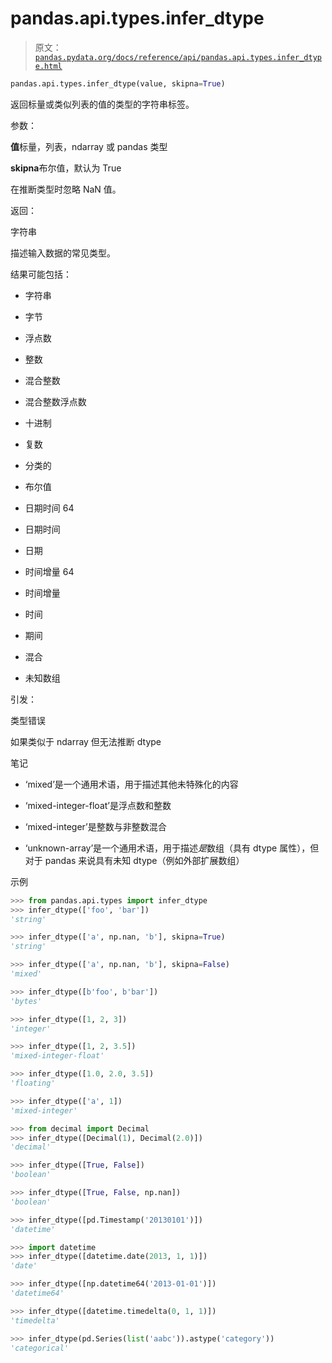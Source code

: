 # pandas.api.types.infer_dtype

> 原文：[`pandas.pydata.org/docs/reference/api/pandas.api.types.infer_dtype.html`](https://pandas.pydata.org/docs/reference/api/pandas.api.types.infer_dtype.html)

```py
pandas.api.types.infer_dtype(value, skipna=True)
```

返回标量或类似列表的值的类型的字符串标签。

参数：

**值**标量，列表，ndarray 或 pandas 类型

**skipna**布尔值，默认为 True

在推断类型时忽略 NaN 值。

返回：

字符串

描述输入数据的常见类型。

结果可能包括：

+   字符串

+   字节

+   浮点数

+   整数

+   混合整数

+   混合整数浮点数

+   十进制

+   复数

+   分类的

+   布尔值

+   日期时间 64

+   日期时间

+   日期

+   时间增量 64

+   时间增量

+   时间

+   期间

+   混合

+   未知数组

引发：

类型错误

如果类似于 ndarray 但无法推断 dtype

笔记

+   ‘mixed’是一个通用术语，用于描述其他未特殊化的内容

+   ‘mixed-integer-float’是浮点数和整数

+   ‘mixed-integer’是整数与非整数混合

+   ‘unknown-array’是一个通用术语，用于描述*是*数组（具有 dtype 属性），但对于 pandas 来说具有未知 dtype（例如外部扩展数组）

示例

```py
>>> from pandas.api.types import infer_dtype
>>> infer_dtype(['foo', 'bar'])
'string' 
```

```py
>>> infer_dtype(['a', np.nan, 'b'], skipna=True)
'string' 
```

```py
>>> infer_dtype(['a', np.nan, 'b'], skipna=False)
'mixed' 
```

```py
>>> infer_dtype([b'foo', b'bar'])
'bytes' 
```

```py
>>> infer_dtype([1, 2, 3])
'integer' 
```

```py
>>> infer_dtype([1, 2, 3.5])
'mixed-integer-float' 
```

```py
>>> infer_dtype([1.0, 2.0, 3.5])
'floating' 
```

```py
>>> infer_dtype(['a', 1])
'mixed-integer' 
```

```py
>>> from decimal import Decimal
>>> infer_dtype([Decimal(1), Decimal(2.0)])
'decimal' 
```

```py
>>> infer_dtype([True, False])
'boolean' 
```

```py
>>> infer_dtype([True, False, np.nan])
'boolean' 
```

```py
>>> infer_dtype([pd.Timestamp('20130101')])
'datetime' 
```

```py
>>> import datetime
>>> infer_dtype([datetime.date(2013, 1, 1)])
'date' 
```

```py
>>> infer_dtype([np.datetime64('2013-01-01')])
'datetime64' 
```

```py
>>> infer_dtype([datetime.timedelta(0, 1, 1)])
'timedelta' 
```

```py
>>> infer_dtype(pd.Series(list('aabc')).astype('category'))
'categorical' 
```

